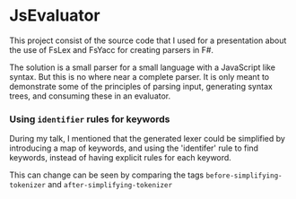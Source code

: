 JsEvaluator
===========

This project consist of the source code that I used for a presentation about
the use of FsLex and FsYacc for creating parsers in F#.

The solution is a small parser for a small language with a JavaScript like
syntax. But this is no where near a complete parser. It is only meant to
demonstrate some of the principles of parsing input, generating syntax trees,
and consuming these in an evaluator.

### Using `identifier` rules for keywords

During my talk, I mentioned that the generated lexer could be simplified by
introducing a map of keywords, and using the 'identifer' rule to find keywords,
instead of having explicit rules for each keyword.

This can change can be seen by comparing the tags
`before-simplifying-tokenizer` and `after-simplifying-tokenizer`
